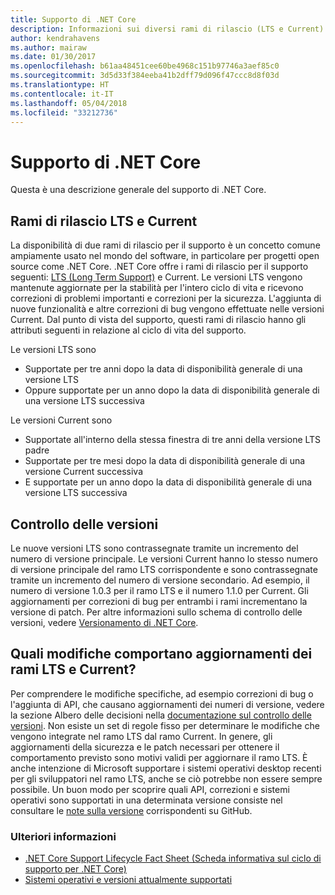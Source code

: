 ```yaml
---
title: Supporto di .NET Core
description: Informazioni sui diversi rami di rilascio (LTS e Current) per il supporto di .NET Core
author: kendrahavens
ms.author: mairaw
ms.date: 01/30/2017
ms.openlocfilehash: b61aa48451cee60be4968c151b97746a3aef85c0
ms.sourcegitcommit: 3d5d33f384eeba41b2dff79d096f47ccc8d8f03d
ms.translationtype: HT
ms.contentlocale: it-IT
ms.lasthandoff: 05/04/2018
ms.locfileid: "33212736"
---
```

# <a name="net-core-support"></a>Supporto di .NET Core

Questa è una descrizione generale del supporto di .NET Core.

## <a name="lts-and-current-release-trains"></a>Rami di rilascio LTS e Current

La disponibilità di due rami di rilascio per il supporto è un concetto comune ampiamente usato nel mondo del software, in particolare per progetti open source come .NET Core. .NET Core offre i rami di rilascio per il supporto seguenti: [LTS (Long Term Support)](https://en.wikipedia.org/wiki/Long-term_support) e Current. Le versioni LTS vengono mantenute aggiornate per la stabilità per l'intero ciclo di vita e ricevono correzioni di problemi importanti e correzioni per la sicurezza. L'aggiunta di nuove funzionalità e altre correzioni di bug vengono effettuate nelle versioni Current. Dal punto di vista del supporto, questi rami di rilascio hanno gli attributi seguenti in relazione al ciclo di vita del supporto.

Le versioni LTS sono
* Supportate per tre anni dopo la data di disponibilità generale di una versione LTS
* Oppure supportate per un anno dopo la data di disponibilità generale di una versione LTS successiva

Le versioni Current sono
* Supportate all'interno della stessa finestra di tre anni della versione LTS padre
* Supportate per tre mesi dopo la data di disponibilità generale di una versione Current successiva
* E supportate per un anno dopo la data di disponibilità generale di una versione LTS successiva

## <a name="versioning"></a>Controllo delle versioni
Le nuove versioni LTS sono contrassegnate tramite un incremento del numero di versione principale. Le versioni Current hanno lo stesso numero di versione principale del ramo LTS corrispondente e sono contrassegnate tramite un incremento del numero di versione secondario. Ad esempio, il numero di versione 1.0.3 per il ramo LTS e il numero 1.1.0 per Current. Gli aggiornamenti per correzioni di bug per entrambi i rami incrementano la versione di patch. Per altre informazioni sullo schema di controllo delle versioni, vedere [Versionamento di .NET Core](index.md).

## <a name="what-causes-updates-in-lts-and-current-trains"></a>Quali modifiche comportano aggiornamenti dei rami LTS e Current?
Per comprendere le modifiche specifiche, ad esempio correzioni di bug o l'aggiunta di API, che causano aggiornamenti dei numeri di versione, vedere la sezione Albero delle decisioni nella [documentazione sul controllo delle versioni](index.md). Non esiste un set di regole fisso per determinare le modifiche che vengono integrate nel ramo LTS dal ramo Current. In genere, gli aggiornamenti della sicurezza e le patch necessari per ottenere il comportamento previsto sono motivi validi per aggiornare il ramo LTS. È anche intenzione di Microsoft supportare i sistemi operativi desktop recenti per gli sviluppatori nel ramo LTS, anche se ciò potrebbe non essere sempre possibile. Un buon modo per scoprire quali API, correzioni e sistemi operativi sono supportati in una determinata versione consiste nel consultare le [note sulla versione](https://github.com/dotnet/core/tree/master/release-notes) corrispondenti su GitHub.

### <a name="further-reading"></a>Ulteriori informazioni
* [.NET Core Support Lifecycle Fact Sheet (Scheda informativa sul ciclo di supporto per .NET Core)](https://www.microsoft.com/net/core/support)
* [Sistemi operativi e versioni attualmente supportati](https://github.com/dotnet/core/blob/master/roadmap.md)
